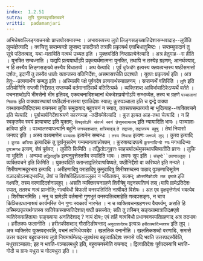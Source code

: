 ```yaml
---
index:  1.2.51
sutra:  लुपि युक्तवद्व्यक्तिचवने
vritti:  padamanjari
---
```


अभिधेयवल्लिङ्गवचनयोः प्राप्तयोरयमारम्भः । अभावरूपस्य लुपो लिङ्गसङ्ख्यातिदेशासम्भवादाह--लुपीति लुप्संज्ञेत्यादि । क्वचित्तु सप्तम्यन्तो लुप्शब्द उपादीयते तत्रापि प्रकृत्यर्थ एवाभिधातुमिष्टः । सप्तम्युपादानं तु सूत्रे पठितत्वाद्, यथा-मताविति मत्वर्थ उच्यत इति । युक्तवदिति निष्ठाप्रत्येनेत्यादि । अत्र हेतुमाह--स हीति । युनक्ति सम्बध्नाति । यद्यपि प्रत्ययार्थोऽपि प्रकृत्यर्थमात्मना युनक्ति, तथापि न तस्येह ग्रहणम्; आनर्थक्याद्, न हि तस्यैव लिङ्गसङ्ख्ये तस्यैव विधातव्ये ।
अथ वेत्यादि । पूर्वं `युजिर्योगे` इत्यस्य क्तवत्वन्तस्य षष्ठीसमासो दर्शतः, इदानीं तु तस्यैव धातोः क्तान्तस्य वतिनिर्देशः, असमासश्चेति प्रदश्यते । युक्तः प्रकृत्यर्थ इति । अत्र हेतुः--प्रत्ययार्थेन सम्बद्ध इति । अस्मिन्नपि पक्षे पूर्ववदेव प्रत्ययार्थस्याग्रहणम् । सप्तम्यर्थे वतिरिति । `लुपि` इति प्रतियोगिनि सप्तमी निर्द्देशात् सप्तम्यर्थे वर्तमानादिवार्थे वतिरित्यर्थः । व्यक्तिशब्द आविर्भावादिकेऽप्यर्थे वर्तते । वचनशब्दोऽपि भीमसेनो भीम इतिवद्, एकवचनादिशब्दानां थेकदेशप्रयोगोऽपि सम्भाव्येत, तस्य च ग्रहणे `पञ्चालानां निवासः` इति वाक्यावस्थायां षष्ठीदर्शनात्तस्या एवातिदेशः स्यात्; कुरुपञ्चाला इति च द्वन्द्वे वाक्या वस्थायामतिदिष्टस्य वचनस्य लुकि समुदायाद् बहुवचनं न स्यात्, ततस्तत्सम्प्रत्ययो मा भूदित्याह--व्यक्तिवचने इति चेत्यादि । पूर्वाचार्यनिर्देशाश्रयणे कारणमाह -तदीयमेवेत्यादि । कुत इत्यत आह-तथा चेत्यादि । न हि स्वकृतमेव स्वयं प्रत्याचष्ट इति युक्तम्; `विषवृक्षोऽपि संवर्ध्य स्वयं छेत्तुमसाम्प्रतम्` इति न्यायादिति भावः ।
पञ्चालाः क्षत्रिया इति । पञ्चालस्यापत्यानि बहूनि `जनपदशब्दात् क्षत्रियाद्ञ्` `ते तद्राजाः`, `तद्राजस्य बहुषु` । तेषां निवासो जनपद इति । अस्य वक्ष्यमाणेन `पञ्चालाः` इत्यनेन सम्बन्धः । `तस्य निवास` इत्यणः `जनपदे लुप्` । कुरव इत्यादि । `कुरवः क्षत्रियाः` इत्यादिकं तु पूर्वानुसारेण गम्यमानत्वान्नोक्तम् । कुरुशब्दादपत्ये `कुरुनादिभ्यो ण्यः` मगधादिभ्यः `द्वयञ्मगध` इत्यण्, शेषं पूर्ववत् ।
लुपीति किमिति । तद्धितोऽनुवृत्तः साहचर्यादर्थमुपस्थापयिष्यतीति प्रश्नः । लुकि मा भूदिति । अन्यथा `तद्धितलुकि` इत्यनुवृत्तेस्तत्रैव स्यादिति भावः । लवणः सूप इति । `संसृष्टे``लवणाल्लुक्` । व्यक्तिवचने इति किमिति । युक्तवदिति क्तान्ताद्वतिरेवाश्रयिष्यते, षष्ठीनिर्द्देशो वा करिष्यते इति मन्यते । शिरीषाणामदूरभाव इत्यादि । अरीहणादिषु वराहादिषु कुमुदादिषु शिरीषशब्दस्य पाठाद् वुञ्छणादिसूत्रेण वञादयोऽस्माद्भवन्ति, तेषां च विशेषविहितत्वाल्लुका न भवितव्यम्, सत्यम्; `औत्सर्गिकोऽपि तत इष्यते` इति वक्ष्यति, तस्य वरणादिदर्शनाल्लुप् । असति व्यक्तिवचनग्रहणे शिरीषेषु यद्वनस्पतित्वं तस्।यापि ग्रामेऽतिदेशः स्यात्, ततश्च णत्वं प्राप्नोति; णत्वविधौ विफली वनस्पतिरिति नाश्रीयते विशेषः । अत एव वृक्षवृत्तेर्णत्वं भवत्येव । शिरीषवनमिति । ननु च ग्रामेऽपि वर्तमानो गुणभूतं वनस्पतित्वमाहेति णत्वप्रसङ्गः, न चात्र किञ्चित्प्रधानाश्रयं कार्यमस्ति येन गुणः स्वकार्यं नारभेत । न च व्यक्तिवचनग्रहणस्य वैयर्थ्यम्, असति हि तस्मिन्प्रकृत्यर्थगतस्य व्यतिरेकस्याप्यतिदेशात् षष्ठी प्रसज्येत; सति तु तस्मिन् सङ्ख्यामात्रातिद#एशे व्यतिरेकसहितायाः सङ्ख्याया अनतिदेशाद् ? नायं दोषः; एवं तर्हि णत्वविधौ प्रधानवनस्पतिग्रहणाद् अत्र तदभावः ।
हरीतक्यः फलानीति । हरीतकीशब्दाद् गौरादिङीषन्ताद् `अनुदात्तादेश्च` इत्यञः `हरीतक्यादिभ्यश्श्च` इति लुप् । अत्र व्यक्तिरेव युक्तवद्भवति, वचनं त्वभिधेयवदेव । खलतिकं वनानीति । खलतिकशब्दो वरणादिः, समासे उत्तर पदस्य बहुवचनस्य लुपो नियमार्थमेतद्-लुबर्थस्य बहुत्वातिदेशः समासे यदि भवति उत्तरपदस्यैवेति, मधुरापञ्चालाः; इह न भवति-पञ्चालमधुरे इति, बहुवचनस्येति वचनाद् । द्वित्वातिदेशः पूर्वपदस्यापि भवति-गोदौ च ग्रामः मधुरा च गोदमधुरा इति ।।

